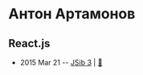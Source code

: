 # Антон Артамонов

## React.js
- 2015 Mar 21 -- [JSib 3](https://www.youtube.com/watch?v=_IOw9VEGeWA)  | [:notebook:](https://www.slideshare.net/JSibNsk/5-reactjs)  

